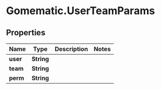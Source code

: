 # Gomematic.UserTeamParams

## Properties

Name | Type | Description | Notes
------------ | ------------- | ------------- | -------------
**user** | **String** |  | 
**team** | **String** |  | 
**perm** | **String** |  | 


